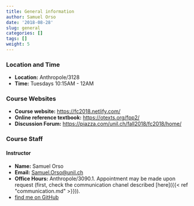 ```yaml
---
title: General information
author: Samuel Orso
date: '2018-08-28'
slug: general
categories: []
tags: []
weight: 5
---
```



### Location and Time

- **Location:** Anthropole/3128
- **Time:** Tuesdays 10:15AM - 12AM

### Course Websites

* **Course website:**  <https://fc2018.netlify.com/>
* **Online reference textbook:**  <https://otexts.org/fpp2/>
* **Discussion Forum:** <https://piazza.com/unil.ch/fall2018/fc2018/home/>

### Course Staff

#### Instructor

- **Name:** Samuel Orso
- **Email:** [Samuel.Orso@unil.ch](mailto:Samuel.Orso@unil.ch)
- **Office Hours:** Anthropole/3090.1. Appointment may be made upon request (first, check the communication chanel described [here]({{< ref "communication.md" >}})).
- <i class="fab fa-github"></i> [find me on GitHub](https://github.com/samorso)
